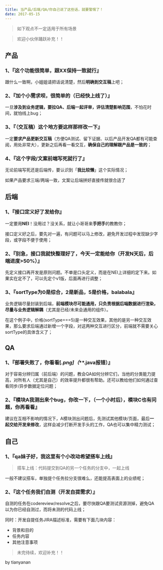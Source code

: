 ```yaml
---
title: 当产品/后端/QA/你自己说了这些话，就要警惕了！
date: 2017-05-15
---
```


> 如下观点不一定适用于所有场景

> 欢迎小伙伴踊跃补充！！

<!-- more -->

## 产品

### 1、『这个功能很简单，跟XX保持一致就行』

跟什么一致啊，小姐姐请把话说清楚，然后**明确到交互稿**上吧；

### 2、『加个小需求呗，很简单的（已经快上线了）』

一旦**涉及到业务逻辑，要拉QA、后端一起评审，评估清楚影响范围**，不怕花时间，就怕线上bug；

### 3、『（交互稿）这个地方要这样那样改一下』

一定**要求产品更新交互稿**（方便QA测试、留下证据、以后产品开发QA都有可能查阅，用处非常大），更新之后再看一看交互，**确保自己的理解跟产品是一致的**；

### 4、『这个字段/文案前端写死就行了』

无论前端写死还是后端传，要认识到「**我比较懒**」这个实际情况；

如果产品要求三端/两端一致，文案让后端拼好直接传就很合适了


## 后端

### 1、『接口定义好了发给你』

一定要用**NEI**！没用过？没关系，就让小哥哥来**手把手**的教教你；

接口定义好之后，要先对一遍，有问题可以马上修改，避免开发过程中发现缺少字段，或字段不便于使用；

### 2、『别急，接口我就快整理好了，今天一定能给你（开发N天后，后端进度>50%）』

先定义接口再开发是原则问题。不单是口头定义，而是在NEI上详细的定下来。如果实在定不了，可以先定个v1版，后面再进行调整；

### 3、『sortType为0是综合，2是新品，5是价格，balabala』

业务逻辑尽量封装到后端，**前端模块尽可能通用，只负责根据后端数据进行渲染，尽量与业务逻辑解耦**（尤其是已经/未来会通用的组件）。

在这个例子中，价格(sortType===5)是一种交互效果，其他的是另一种交互效果，那么要求后端通过新增一个字段，对这两种交互进行区分，前端就不需要关心sortType的具体含义了；

## QA

### 1、『部署失败了，你看看[*.png]（***.java报错）』

对于容易分辨归属（前后端）的问题，教会QA如何分辨它们，当他的分类能力提高，对所有人（尤其是自己）的效率提升都很有帮助。还可以教给他们如何通过查看同步/异步数据定位问题；

### 2、『模块A我测出来个bug，你改一下，（一个小时后），模块C也有问题，你再看看』

建议在互相不影响的情况下，A模块测出问题后，先测试其他模块/页面，最后**一起交给开发来修改**，这样会减少打断开发手头的工作，QA也可以集中精力测试；

## 自己

### 1、『qa妹子好，我这里有个小改动希望搭车上线』

>搭车上线：代码提交到QA的另一个任务的分支中，一起上线

一般不建议搭车，单独提个任务拉分支很难么，还能提高表面上的业绩呢；

### 2、『这个任务我们自测（开发自提需求）』

自测的任务在codereview/resolve之后，要尽快跟QA要测试资源测掉，避免QA以为你已经自测过，而将未测的代码上线；

同时：开发自提任务JIRA描述标准，需要有下面几块内容：
* 背景和目的
* 任务内容
* 其他注意事项


> 未完待续，欢迎补充！！

by tianyanan